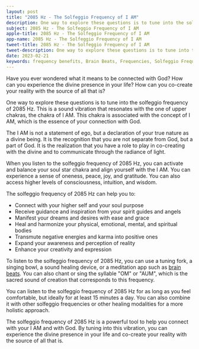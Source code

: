 ```yaml
---
layout: post
title: "2085 Hz - The Solfeggio Frequency of I AM"
description: One way to explore these questions is to tune into the solfeggio frequency of 2085 Hz. This is a sound vibration that resonates with the one of upper chakras, the chakra of I AM. This chakra is associated with the concept of I AM, which is the essence of your connection with God.
subject: 2085 Hz - The Solfeggio Frequency of I AM
apple-title: 2085 Hz - The Solfeggio Frequency of I AM
app-name: 2085 Hz - The Solfeggio Frequency of I AM
tweet-title: 2085 Hz - The Solfeggio Frequency of I AM
tweet-description: One way to explore these questions is to tune into the solfeggio frequency of 2085 Hz. This is a sound vibration that resonates with the one of upper chakras, the chakra of I AM. This chakra is associated with the concept of I AM, which is the essence of your connection with God.
date: 2023-02-21
keywords: frequency benefits, Brain Beats, Frequencies, Solfeggio Frequency, chakra of I AM, 2085 Hz, Brain wave entrainment, sound therapy
---
```


Have you ever wondered what it means to be connected with God? How can you experience the divine presence in your life? How can you co-create your reality with the source of all that is?

One way to explore these questions is to tune into the solfeggio frequency of 2085 Hz. This is a sound vibration that resonates with the one of upper chakras, the chakra of I AM. This chakra is associated with the concept of I AM, which is the essence of your connection with God.

The I AM is not a statement of ego, but a declaration of your true nature as a divine being. It is the recognition that you are not separate from God, but a part of God. It is the realization that you have a role to play in co-creating with the divine and to communicate through the radiance of light.

When you listen to the solfeggio frequency of 2085 Hz, you can activate and balance your soul star chakra and align yourself with the I AM. You can experience a sense of oneness, peace, joy, and gratitude. You can also access higher levels of consciousness, intuition, and wisdom.

The solfeggio frequency of 2085 Hz can help you to:

- Connect with your higher self and your soul purpose
- Receive guidance and inspiration from your spirit guides and angels
- Manifest your dreams and desires with ease and grace
- Heal and harmonize your physical, emotional, mental, and spiritual bodies
- Transmute negative energies and karma into positive ones
- Expand your awareness and perception of reality
- Enhance your creativity and expression

To listen to the solfeggio frequency of 2085 Hz, you can use a tuning fork, a singing bowl, a sound healing device, or a meditation app such as [brain beats](https://brain-beats.in/solfeggio-frequency.html). You can also chant or sing the syllable "OM" or "AUM", which is the sacred sound of creation that corresponds to this frequency.

You can listen to the solfeggio frequency of 2085 Hz for as long as you feel comfortable, but ideally for at least 15 minutes a day. You can also combine it with other solfeggio frequencies or other healing modalities for a more holistic approach.

The solfeggio frequency of 2085 Hz is a powerful tool to help you connect with your I AM and with God. By tuning into this vibration, you can experience the divine presence in your life and co-create your reality with the source of all that is.